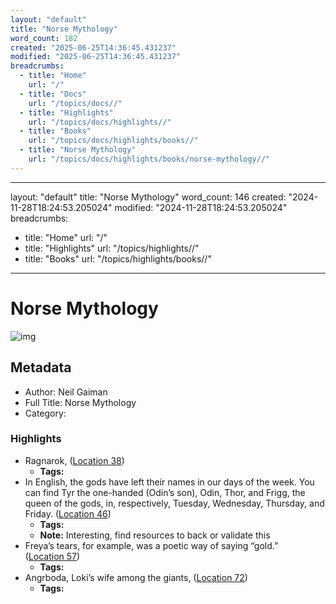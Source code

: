 ```yaml
---
layout: "default"
title: "Norse Mythology"
word_count: 182
created: "2025-06-25T14:36:45.431237"
modified: "2025-06-25T14:36:45.431237"
breadcrumbs:
  - title: "Home"
    url: "/"
  - title: "Docs"
    url: "/topics/docs//"
  - title: "Highlights"
    url: "/topics/docs/highlights//"
  - title: "Books"
    url: "/topics/docs/highlights/books//"
  - title: "Norse Mythology"
    url: "/topics/docs/highlights/books/norse-mythology//"
---
```

---
layout: "default"
title: "Norse Mythology"
word_count: 146
created: "2024-11-28T18:24:53.205024"
modified: "2024-11-28T18:24:53.205024"
breadcrumbs:
  - title: "Home"
    url: "/"
  - title: "Highlights"
    url: "/topics/highlights//"
  - title: "Books"
    url: "/topics/highlights/books//"
---
# Norse Mythology

![img](https://images-na.ssl-images-amazon.com/images/I/51XV9hsiwmL._SL200_.jpg)

## Metadata

- Author: Neil Gaiman
- Full Title: Norse Mythology
- Category: 

### Highlights

- Ragnarok, ([Location 38](https://readwise.io/to_kindle?action=open&asin=B01HQA6EOC&location=38))
  - **Tags:** 
- In English, the gods have left their names in our days of the week. You can find Tyr the one-handed (Odin’s son), Odin, Thor, and Frigg, the queen of the gods, in, respectively, Tuesday, Wednesday, Thursday, and Friday. ([Location 46](https://readwise.io/to_kindle?action=open&asin=B01HQA6EOC&location=46))
  - **Tags:** 
  - **Note:** Interesting, find resources to back or validate this
- Freya’s tears, for example, was a poetic way of saying “gold.” ([Location 57](https://readwise.io/to_kindle?action=open&asin=B01HQA6EOC&location=57))
  - **Tags:** 
- Angrboda, Loki’s wife among the giants, ([Location 72](https://readwise.io/to_kindle?action=open&asin=B01HQA6EOC&location=72))
  - **Tags:** 
